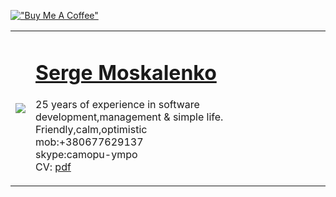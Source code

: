 [!["Buy Me A Coffee"](https://www.buymeacoffee.com/assets/img/custom_images/orange_img.png)](https://www.buymeacoffee.com/sergemoskalenko)

<table border="0"><tr><td>
  
<a href="https://github.com/sergemoskalenko"><img src="https://avatars.githubusercontent.com/u/1941586?v=4" border=0></a>

</td><td>
<h1><a href="https://github.com/sergemoskalenko">Serge Moskalenko</a></h1>

25 years of experience in software development,management & simple life. Friendly,calm,optimistic<br> mob:+380677629137<br> skype:camopu-ympo <br>
CV: <a href="https://sergemoskalenko.github.io/Serge-Moskalenko%E2%80%93CV-as-iOS_MacOS_Android_Flutter-developer-2024-10.pdf">pdf</a>
</td></tr></table>




<!-- end 

qqq

www

eee

-->
